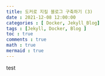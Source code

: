```yaml
---
title: 도커로 지킬 블로그 구축하기 (3)
date : 2021-12-08 12:00:00
categories : [ Docker, Jekyll_Blog]
tags : [Jekyll, Docker, Blog ]
toc : true
comments : true
math : true
mermaid : true
---
```


test

